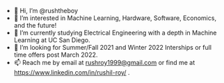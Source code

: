 - 👋 Hi, I’m @rushtheboy
- 👀 I’m interested in Machine Learning, Hardware, Software, Economics, and the future!
- 🌱 I’m currently studying Electrical Engineering with a depth in Machine Learning at UC San Diego.
- 💞️ I’m looking for Summer/Fall 2021 and Winter 2022 Interships or full time offers post March 2022.
- 📫 Reach me by email at rushroy1999@gmail.com or find me at https://www.linkedin.com/in/rushil-roy/ .

<!---
rushtheboy/rushtheboy is a ✨ special ✨ repository because its `README.md` (this file) appears on your GitHub profile.
You can click the Preview link to take a look at your changes.
--->
